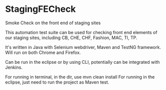 # StagingFECheck
Smoke Check on the front end of staging sites


This automation test suite can be used for checking front end elements of our staging sites, including CB, CHE, CHF, Fashion, MAC, Tl, TP.

It's written in Java with Selenium webdriver, Maven and TestNG framework. Will run on both Chrome and Firefox.

Can be run in the eclipse or by using CLI, potentially can be integrated with Jenkins. 

For running in terminal, in the dir, use mvn clean install
For running in the eclipse, just need to run the project as Maven test.
